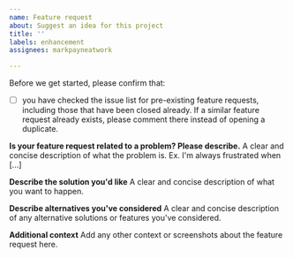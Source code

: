 ```yaml
---
name: Feature request
about: Suggest an idea for this project
title: ''
labels: enhancement
assignees: markpayneatwork

---
```


Before we get started, please confirm that:
* [ ] you have checked the issue list for pre-existing feature requests, including those that have been closed already. If a similar feature request already exists, please comment there instead of opening a duplicate.

**Is your feature request related to a problem? Please describe.**
A clear and concise description of what the problem is. Ex. I'm always frustrated when [...]

**Describe the solution you'd like**
A clear and concise description of what you want to happen.

**Describe alternatives you've considered**
A clear and concise description of any alternative solutions or features you've considered.

**Additional context**
Add any other context or screenshots about the feature request here.
